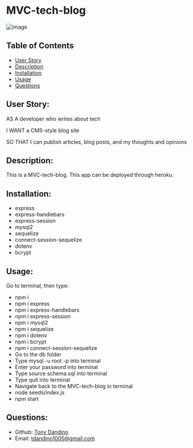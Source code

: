 # MVC-tech-blog

![image](https://user-images.githubusercontent.com/114967217/235824763-f4fc1f5c-9029-4a5e-9caa-184a8d5755f4.png)



## Table of Contents 
- [User Story](#user-story)
- [Description](#description)
- [Installation](#installation)
- [Usage](#usage)
- [Questions](#questions)

## User Story:
AS A developer who writes about tech

I WANT a CMS-style blog site

SO THAT I can publish articles, blog posts, and my thoughts and opinions

## Description:
This is a MVC-tech-blog. This app can be deployed through heroku.

## Installation:

- express
- express-handlebars
- express-session 
- mysql2 
- sequelize 
- connect-session-sequelize 
- dotenv 
- bcrypt 


## Usage:

Go to terminal, then type:
- npm i
- npm i express 
- npm i express-handlebars 
- npm i express-session 
- npm i mysql2 
- npm i sequelize 
- npm i dotenv 
- npm i bcrypt 
- npm i connect-session-sequelize 
- Go to the db folder
- Type mysql -u root -p into terminal
- Enter your password into terminal
- Type source schema.sql into terminal
- Type quit into terminal
- Navigate back to the MVC-tech-blog in terminal
- node seeds/index.js
- npm start


## Questions:
- Github: [Tony Dandino](https://github.com/tdandino1005)
- Email: tdandino1005@gmail.com

